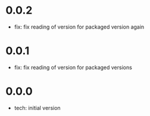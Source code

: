 0.0.2
=====

- fix: fix reading of version for packaged version again

0.0.1
=====

- fix: fix reading of version for packaged versions

0.0.0
=====

- tech: initial version
